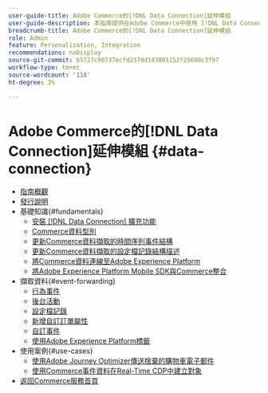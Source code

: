 ```yaml
---
user-guide-title: Adobe Commerce的[!DNL Data Connection]延伸模組
user-guide-description: 本指南提供在Adobe Commerce中使用 [!DNL Data Connection] 擴充功能的詳細指示。
breadcrumb-title: Adobe Commerce的[!DNL Data Connection]延伸模組
role: Admin
feature: Personalization, Integration
recommendations: noDisplay
source-git-commit: b5727c90737ecfd237dd143801152f25600c3f97
workflow-type: tm+mt
source-wordcount: '118'
ht-degree: 3%

---
```


# Adobe Commerce的[!DNL Data Connection]延伸模組 {#data-connection}

- [指南概觀](overview.md)
- [發行說明](release-notes.md)
- 基礎知識{#fundamentals}
   - [安裝 [!DNL Data Connection] 擴充功能](install.md)
   - [Commerce資料型別](data-ingestion.md)
   - [更新Commerce資料擷取的時間序列事件結構](update-xdm.md)
   - [更新Commerce資料擷取的設定檔記錄結構描述](profile-data.md)
   - [將Commerce資料連線至Adobe Experience Platform](connect-data.md)
   - [將Adobe Experience Platform Mobile SDK與Commerce整合](mobile-sdk-epc.md)
- 擷取資料{#event-forwarding}
   - [行為事件](events.md)
   - [後台活動](events-backoffice.md)
   - [設定檔記錄](events-profilerecord.md)
   - [新增自訂訂單屬性](custom-attributes.md)
   - [自訂事件](custom-events.md)
   - [使用Adobe Experience Platform標籤](using-tags.md)
- 使用案例{#use-cases}
   - [使用Adobe Journey Optimizer傳送捨棄的購物車電子郵件](using-ajo.md)
   - [使用Commerce事件資料在Real-Time CDP中建立對象](create-audience.md)
- [返回Commerce服務首頁](https://experienceleague.adobe.com/docs/commerce-merchant-services/user-guides/home.html)
